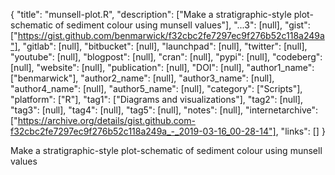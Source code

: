 {
  "title": "munsell-plot.R",
  "description": ["Make a stratigraphic-style plot-schematic of sediment colour using munsell values"],
  "...3": [null],
  "gist": ["https://gist.github.com/benmarwick/f32cbc2fe7297ec9f276b52c118a249a"],
  "gitlab": [null],
  "bitbucket": [null],
  "launchpad": [null],
  "twitter": [null],
  "youtube": [null],
  "blogpost": [null],
  "cran": [null],
  "pypi": [null],
  "codeberg": [null],
  "website": [null],
  "publication": [null],
  "DOI": [null],
  "author1_name": ["benmarwick"],
  "author2_name": [null],
  "author3_name": [null],
  "author4_name": [null],
  "author5_name": [null],
  "category": ["Scripts"],
  "platform": ["R"],
  "tag1": ["Diagrams and visualizations"],
  "tag2": [null],
  "tag3": [null],
  "tag4": [null],
  "tag5": [null],
  "notes": [null],
  "internetarchive": ["https://archive.org/details/gist.github.com-f32cbc2fe7297ec9f276b52c118a249a_-_2019-03-16_00-28-14"],
  "links": []
}

<!-- Generated by csv2md.R – do not edit by hand -->

Make a stratigraphic-style plot-schematic of sediment colour using munsell values